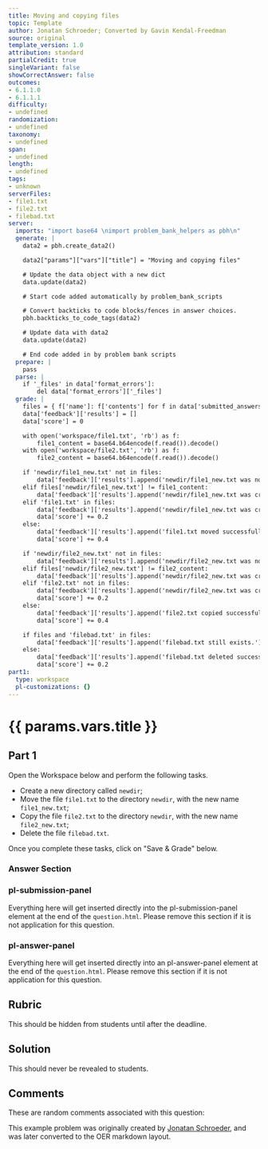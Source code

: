 ```yaml
---
title: Moving and copying files
topic: Template
author: Jonatan Schroeder; Converted by Gavin Kendal-Freedman
source: original
template_version: 1.0
attribution: standard
partialCredit: true
singleVariant: false
showCorrectAnswer: false
outcomes:
- 6.1.1.0
- 6.1.1.1
difficulty:
- undefined
randomization:
- undefined
taxonomy:
- undefined
span:
- undefined
length:
- undefined
tags:
- unknown
serverFiles:
- file1.txt
- file2.txt
- filebad.txt
server:
  imports: "import base64 \nimport problem_bank_helpers as pbh\n"
  generate: |
    data2 = pbh.create_data2()

    data2["params"]["vars"]["title"] = "Moving and copying files"

    # Update the data object with a new dict
    data.update(data2)

    # Start code added automatically by problem_bank_scripts

    # Convert backticks to code blocks/fences in answer choices.
    pbh.backticks_to_code_tags(data2)

    # Update data with data2
    data.update(data2)

    # End code added in by problem bank scripts
  prepare: |
    pass
  parse: |
    if '_files' in data['format_errors']:
        del data['format_errors']['_files']
  grade: |
    files = { f['name']: f['contents'] for f in data['submitted_answers'].get('_files', []) }
    data['feedback']['results'] = []
    data['score'] = 0

    with open('workspace/file1.txt', 'rb') as f:
        file1_content = base64.b64encode(f.read()).decode()
    with open('workspace/file2.txt', 'rb') as f:
        file2_content = base64.b64encode(f.read()).decode()

    if 'newdir/file1_new.txt' not in files:
        data['feedback']['results'].append('newdir/file1_new.txt was not created.')
    elif files['newdir/file1_new.txt'] != file1_content:
        data['feedback']['results'].append('newdir/file1_new.txt was created, but it is not based on file1.txt.')
    elif 'file1.txt' in files:
        data['feedback']['results'].append('newdir/file1_new.txt was created properly, but the old file still exists.')
        data['score'] += 0.2
    else:
        data['feedback']['results'].append('file1.txt moved successfully.')
        data['score'] += 0.4

    if 'newdir/file2_new.txt' not in files:
        data['feedback']['results'].append('newdir/file2_new.txt was not created.')
    elif files['newdir/file2_new.txt'] != file2_content:
        data['feedback']['results'].append('newdir/file2_new.txt was created, but it is not based on file2.txt.')
    elif 'file2.txt' not in files:
        data['feedback']['results'].append('newdir/file2_new.txt was created properly, but the old file no longer exists.')
        data['score'] += 0.2
    else:
        data['feedback']['results'].append('file2.txt copied successfully.')
        data['score'] += 0.4

    if files and 'filebad.txt' in files:
        data['feedback']['results'].append('filebad.txt still exists.')
    else:
        data['feedback']['results'].append('filebad.txt deleted successfully.')
        data['score'] += 0.2
part1:
  type: workspace
  pl-customizations: {}
---
```

# {{ params.vars.title }}

## Part 1

Open the Workspace below and perform the following tasks.

- Create a new directory called `newdir`;
- Move the file `file1.txt` to the directory `newdir`, with the new name `file1_new.txt`;
- Copy the file `file2.txt` to the directory `newdir`, with the new name `file2_new.txt`;
- Delete the file `filebad.txt`.

Once you complete these tasks, click on "Save &amp; Grade" below.

### Answer Section 

### pl-submission-panel

Everything here will get inserted directly into the pl-submission-panel element at the end of the `question.html`.
Please remove this section if it is not application for this question.

### pl-answer-panel

Everything here will get inserted directly into an pl-answer-panel element at the end of the `question.html`.
Please remove this section if it is not application for this question.

## Rubric

This should be hidden from students until after the deadline.

## Solution

This should never be revealed to students.

## Comments

These are random comments associated with this question:

This example problem was originally created by [Jonatan Schroeder](https://www.cs.ubc.ca/people/jonatan-schroeder), and was later converted to the OER markdown layout.

